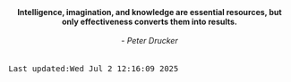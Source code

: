 
<div align="center"><b><span>Intelligence, imagination, and knowledge are essential resources, but only effectiveness converts them into results.</span></b><br><br><i> - Peter Drucker</i></div>
<br><br><kbd>Last updated:Wed Jul  2 12:16:09 2025</kbd>